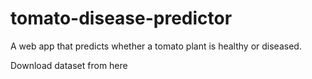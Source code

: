 # tomato-disease-predictor

A web app that predicts whether a tomato plant is healthy or diseased.

Download dataset from here
